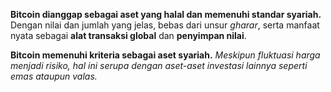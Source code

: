 **Bitcoin dianggap sebagai aset yang halal dan memenuhi standar syariah.**
Dengan nilai dan jumlah yang jelas, bebas dari unsur _gharar_, serta manfaat nyata sebagai **alat transaksi global** dan **penyimpan nilai**.

**Bitcoin memenuhi kriteria sebagai aset syariah.**
_Meskipun fluktuasi harga menjadi risiko, hal ini serupa dengan aset-aset investasi lainnya seperti emas ataupun valas._
